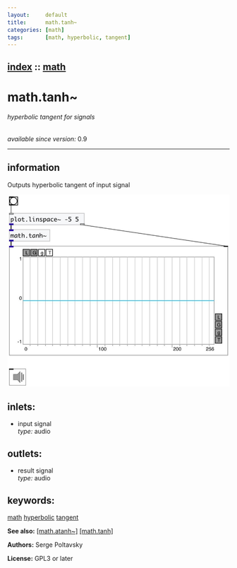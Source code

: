 ```yaml
---
layout:     default
title:      math.tanh~
categories: [math]
tags:       [math, hyperbolic, tangent]
---
```

[index](index.html) :: [math](category_math.html)
---

# math.tanh~

###### hyperbolic tangent for signals

*available since version:* 0.9

---


## information
Outputs hyperbolic tangent of input signal


[![example](../examples/img/math.tanh~.jpg)](../examples/pd/math.tanh~.pd)









## inlets:

* input signal<br>
_type:_ audio



## outlets:

* result signal<br>
_type:_ audio



## keywords:

[math](keywords/math.html)
[hyperbolic](keywords/hyperbolic.html)
[tangent](keywords/tangent.html)



**See also:**
[\[math.atanh~\]](math.atanh~.html)
[\[math.tanh\]](math.tanh.html)




**Authors:** Serge Poltavsky




**License:** GPL3 or later





